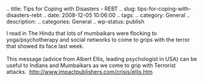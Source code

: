 .. title: Tips for Coping with Disasters - REBT
.. slug: tips-for-coping-with-disasters-rebt
.. date: 2008-12-05 10:06:00
.. tags: 
.. category: General
.. description: 
.. categories: General
.. wp-status: publish

<html><body><p>I read in The Hindu that lots of mumbaikars were flocking to yoga/psychotherapy and social networks to come to grips with the terror that showed its face last week. <br><br>This message (advice from Albert Ellis, leading psychologist in USA) can be useful to Indians and Mumbaikars as we come to grip with Terrorist attacks.  <a href="http://www.impactpublishers.com/crisis/ellis.htm">http://www.impactpublishers.com/crisis/ellis.htm</a><br><br><br></p></body></html>